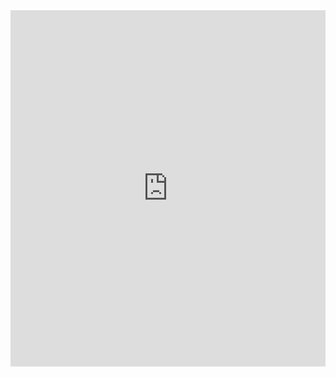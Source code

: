 <div style="overflow: hidden; margin-top: 00px; margin-left: 0px;">
    <iframe style="height: 570px; border: 0px; width: 100%; margin-top: 0px; margin-left: 0px; bottom: 0px;" 
            src="https://aitohumanconverter.com/v2/en" 
            scrolling="no" 
            sandbox="allow-forms allow-pointer-lock allow-popups allow-same-origin allow-scripts allow-top-navigation">
    </iframe>
</div>
